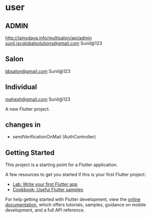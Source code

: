 # user

## ADMIN
http://jainodaya.info/multisalon/api/admin
sunil.jscglobalsolutions@gmail.com
Sunil@123

## Salon
bbsalon@gmail.com
Sunil@123

## Individual
mahesh@gmail.com
Sunil@123

A new Flutter project.

## changes in
- sendVerificationOnMail (AuthController)

## Getting Started

This project is a starting point for a Flutter application.

A few resources to get you started if this is your first Flutter project:

- [Lab: Write your first Flutter app](https://docs.flutter.dev/get-started/codelab)
- [Cookbook: Useful Flutter samples](https://docs.flutter.dev/cookbook)

For help getting started with Flutter development, view the
[online documentation](https://docs.flutter.dev/), which offers tutorials,
samples, guidance on mobile development, and a full API reference.
